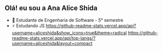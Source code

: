 ## Olá! eu sou a Ana Alice Shida
- 🌱 Estudante de Engenharia de Software - 5° semestre
-  ⚡ Estudando JS
https://github-readme-stats.vercel.app/api?username=aliceshida&show_icons=true&theme=radical
https://github-readme-stats.vercel.app/api/top-langs/?username=aliceshida&layout=compact
